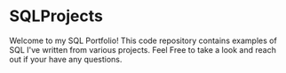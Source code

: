 # SQLProjects
Welcome to my SQL Portfolio! This code repository contains examples of SQL I've written from various projects. Feel Free to take a look and reach out if your have any questions.
